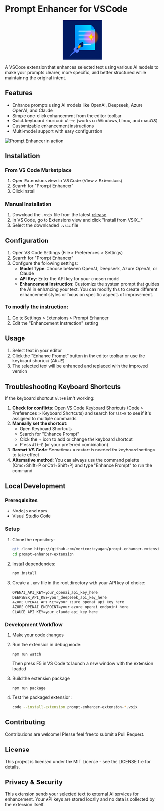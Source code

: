 # Prompt Enhancer for VSCode

<p align="center">
  <img src="media/logo.png" alt="Prompt Enhancer Logo" width="128" height="128">
</p>

A VSCode extension that enhances selected text using various AI models to make your prompts clearer, more specific, and better structured while maintaining the original intent.

## Features

- Enhance prompts using AI models like OpenAI, Deepseek, Azure OpenAI, and Claude
- Simple one-click enhancement from the editor toolbar
- Quick keyboard shortcut: `Alt+E` (works on Windows, Linux, and macOS)
- Customizable enhancement instructions
- Multi-model support with easy configuration

![Prompt Enhancer in action](media/demo.gif)

## Installation

### From VS Code Marketplace

1. Open Extensions view in VS Code (View > Extensions)
2. Search for "Prompt Enhancer"
3. Click Install

### Manual Installation

1. Download the `.vsix` file from the latest [release](https://github.com/mericozkayagan/prompt-enhancer-extension/releases)
2. In VS Code, go to Extensions view and click "Install from VSIX..."
3. Select the downloaded `.vsix` file

## Configuration

1. Open VS Code Settings (File > Preferences > Settings)
2. Search for "Prompt Enhancer"
3. Configure the following settings:
   - **Model Type**: Choose between OpenAI, Deepseek, Azure OpenAI, or Claude
   - **API Key**: Enter the API key for your chosen model
   - **Enhancement Instruction**: Customize the system prompt that guides the AI in enhancing your text. You can modify this to create different enhancement styles or focus on specific aspects of improvement.

### To modify the instruction:

1. Go to Settings > Extensions > Prompt Enhancer
2. Edit the "Enhancement Instruction" setting

## Usage

1. Select text in your editor
2. Click the "Enhance Prompt" button in the editor toolbar or use the keyboard shortcut (Alt+E)
3. The selected text will be enhanced and replaced with the improved version

## Troubleshooting Keyboard Shortcuts

If the keyboard shortcut `Alt+E` isn't working:

1. **Check for conflicts**: Open VS Code Keyboard Shortcuts (Code > Preferences > Keyboard Shortcuts) and search for `Alt+E` to see if it's assigned to multiple commands
2. **Manually set the shortcut**:
   - Open Keyboard Shortcuts
   - Search for "Enhance Prompt"
   - Click the + icon to add or change the keyboard shortcut
   - Press `Alt+E` (or your preferred combination)
3. **Restart VS Code**: Sometimes a restart is needed for keyboard settings to take effect
4. **Alternative method**: You can always use the command palette (Cmd+Shift+P or Ctrl+Shift+P) and type "Enhance Prompt" to run the command

## Local Development

### Prerequisites

- Node.js and npm
- Visual Studio Code

### Setup

1. Clone the repository:

   ```bash
   git clone https://github.com/mericozkayagan/prompt-enhancer-extension.git
   cd prompt-enhancer-extension
   ```

2. Install dependencies:

   ```bash
   npm install
   ```

3. Create a `.env` file in the root directory with your API key of choice:
   ```
   OPENAI_API_KEY=your_openai_api_key_here
   DEEPSEEK_API_KEY=your_deepseek_api_key_here
   AZURE_OPENAI_API_KEY=your_azure_openai_api_key_here
   AZURE_OPENAI_ENDPOINT=your_azure_openai_endpoint_here
   CLAUDE_API_KEY=your_claude_api_key_here
   ```

### Development Workflow

1. Make your code changes
2. Run the extension in debug mode:

   ```bash
   npm run watch
   ```

   Then press F5 in VS Code to launch a new window with the extension loaded

3. Build the extension package:

   ```bash
   npm run package
   ```

4. Test the packaged extension:
   ```bash
   code --install-extension prompt-enhancer-extension-*.vsix
   ```

## Contributing

Contributions are welcome! Please feel free to submit a Pull Request.

## License

This project is licensed under the MIT License - see the LICENSE file for details.

## Privacy & Security

This extension sends your selected text to external AI services for enhancement. Your API keys are stored locally and no data is collected by the extension itself.
